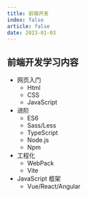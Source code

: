 ```yaml
---
title: 前端开发
index: false
article: false
date: 2023-01-03
---
```


## 前端开发学习内容

- 网页入门
  - Html
  - CSS
  - JavaScript
- 进阶
  - ES6
  - Sass/Less
  - TypeScript
  - Node.js
  - Npm
- 工程化
  - WebPack
  - Vite
- JavaScript 框架
  - Vue/React/Angular
  


